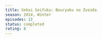 ```yaml
---
title: Sekai Seifuku: Bouryaku no Zvezda
season: 2014, Winter
episodes: 12
status: completed
rating: 8
---
```

